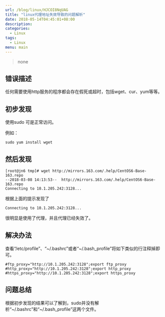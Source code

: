 ```yaml
---
url: /blog/linux/HJCOI8NqUAG
title: "linux代理地址失效导致的问题解析"
date: 2018-05-14T04:45:01+08:00
description:
categories:
  - Linux
tags:
  - Linux
menu: main
---
```


> none

## 错误描述

任何需要使用http服务的程序都会存在假死或超时，包括wget、cur、yum等等。

## 初步发现

使用sudo 可是正常访问。

例如：

```
sudo yum install wget

```

## 然后发现

```
[root@jn6 tmp]# wget http://mirrors.163.com/.help/CentOS6-Base-163.repo
--2018-03-08 14:13:53--  http://mirrors.163.com/.help/CentOS6-Base-163.repo
Connecting to 10.1.205.242:3128...

```

根据上面的提示发现了

```
Connecting to 10.1.205.242:3128...

```

很明显是使用了代理，并且代理已经失效了。

## 解决办法

查看“/etc/profile”、“~/.bashrc”或者“~/.bash\_profile”将如下类似的行注释掉即可。

```
#ftp_proxy="http://10.1.205.242:3128";export ftp_proxy
#http_proxy="http://10.1.205.242:3128";export http_proxy
#https_proxy="http://10.1.205.242:3128";export https_proxy

```

## 问题总结

根据初步发现的结果可以了解到，sudo并没有解析“~/.bashrc”和“~/.bash\_profile”这两个文件。